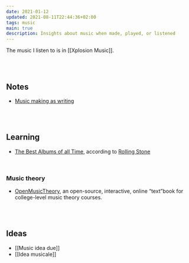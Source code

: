 ```yaml
---
date: 2021-01-12
updated: 2021-08-11T22:44:36+02:00
tags: music
main: true
description: Insights about music when made, played, or listened
---
```

The music I listen to is in [[Xplosion Music]].

<br>
<br>

## Notes

- [Music making as writing](https://rosano.hmm.garden/01ev1pxthspxdq5e5k5m54e1sg 'Music is not just for professionals')

<br>
<br>

## Learning

- [The Best Albums of all Time](https://www.rollingstone.com/music/music-lists/best-albums-of-all-time-1062063/ 'The Best Albums of all Time'), according to [Rolling Stone]

<br>

### Music theory

- [OpenMusicTheory](http://openmusictheory.com/ 'Open Music Theory'), an open-source, interactive, online “text”book for college-level music theory courses.

<br>
<br>

## Ideas

- [[Music idea due]]
- [[Idea musicale]]

[Rolling Stone]: https://www.rollingstone.com/ 'Rolling Stone'